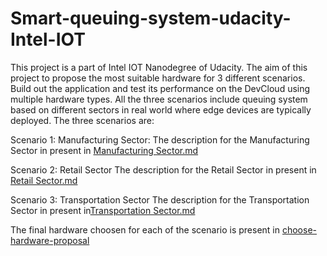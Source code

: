 # Smart-queuing-system-udacity-Intel-IOT
This project is a part of Intel IOT Nanodegree of Udacity. The aim of this project to propose the most suitable hardware for 3 different scenarios. Build out the application and test its performance on the DevCloud using multiple hardware types.
All the three scenarios include queuing system based on different sectors in real world  where edge devices are typically deployed.
The three scenarios are:

Scenario 1: Manufacturing Sector:
The description for the Manufacturing Sector in present in [Manufacturing Sector.md](https://github.com/AarthiAlagammai/Smart-queuing-system-udacity-Intel-IOT/blob/master/Manufacturing%20Sector.md)

Scenario 2: Retail Sector
The description for the  Retail Sector in present in [Retail Sector.md](https://github.com/AarthiAlagammai/Smart-queuing-system-udacity-Intel-IOT/blob/master/Retail%20Sector.md)

Scenario 3: Transportation Sector
The description for the Transportation Sector in present in[Transportation Sector.md](https://github.com/AarthiAlagammai/Smart-queuing-system-udacity-Intel-IOT/blob/master/Transportation.md)

The final hardware choosen for each of the scenario is present in [choose-hardware-proposal](https://github.com/AarthiAlagammai/Smart-queuing-system-udacity-Intel-IOT/blob/master/choose-the-right-hardware-proposal-template%20(1).pdf)
